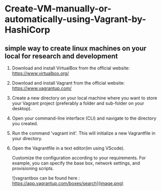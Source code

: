 # Create-VM-manually-or-automatically-using-Vagrant-by-HashiCorp
## simple way to create linux machines on your local for research and development ##

1. Download and install VirtualBox from the official website: https://www.virtualbox.org/

2. Download and install Vagrant from the official website: https://www.vagrantup.com/


3. Create a new directory on your local machine where you want to store your Vagrant project
    (preferably a folder and sub-folder on your desktop).

4. Open your command-line interface (CLI) and navigate to the directory you created.

5. Run the command 'vagrant init'. 
    This will initialize a new Vagrantfile in your directory.


6. Open the Vagrantfile in a text editor(im using VScode).

    Customize the configuration according to your requirements. For example, you can specify the base box, network settings, and provisioning scripts.

    ![vagrantbox can be found here : https://app.vagrantup.com/boxes/search](image.png)